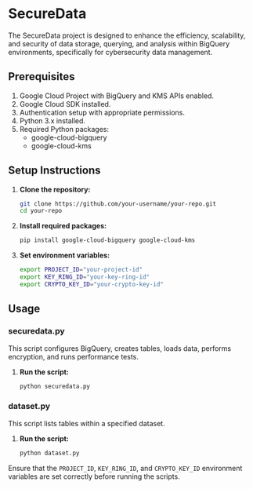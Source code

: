 # SecureData
The SecureData project is designed to enhance the efficiency, scalability, and security of data storage, querying, and analysis within BigQuery environments, specifically for cybersecurity data management.

## Prerequisites

1. Google Cloud Project with BigQuery and KMS APIs enabled.
2. Google Cloud SDK installed.
3. Authentication setup with appropriate permissions.
4. Python 3.x installed.
5. Required Python packages:
   - google-cloud-bigquery
   - google-cloud-kms


## Setup Instructions

1. **Clone the repository:**
   ```sh
   git clone https://github.com/your-username/your-repo.git
   cd your-repo
   ```

2. **Install required packages:**
   ```sh
   pip install google-cloud-bigquery google-cloud-kms
   ```

3. **Set environment variables:**
   ```sh
   export PROJECT_ID="your-project-id"
   export KEY_RING_ID="your-key-ring-id"
   export CRYPTO_KEY_ID="your-crypto-key-id"
   ```


## Usage

### securedata.py

This script configures BigQuery, creates tables, loads data, performs encryption, and runs performance tests.

1. **Run the script:**
   ```sh
   python securedata.py
   ```

### dataset.py

This script lists tables within a specified dataset.

1. **Run the script:**
   ```sh
   python dataset.py
   ```

Ensure that the `PROJECT_ID`, `KEY_RING_ID`, and `CRYPTO_KEY_ID` environment variables are set correctly before running the scripts.
